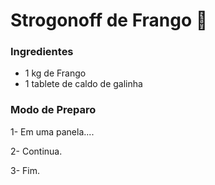 # Strogonoff de Frango :chicken:				

### Ingredientes

* 1 kg de Frango
* 1 tablete de caldo de galinha



### Modo de Preparo

1- Em uma panela....

2- Continua. 

3- Fim.



[^Todos os direitos reservados para Adiante MKT Digital]: 



